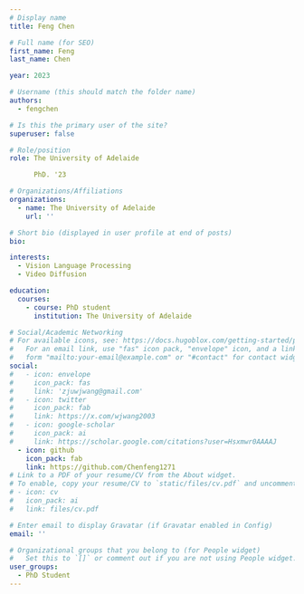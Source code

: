 ```yaml
---
# Display name
title: Feng Chen

# Full name (for SEO)
first_name: Feng
last_name: Chen

year: 2023

# Username (this should match the folder name)
authors:
  - fengchen

# Is this the primary user of the site?
superuser: false

# Role/position
role: The University of Adelaide

      PhD. '23

# Organizations/Affiliations
organizations:
  - name: The University of Adelaide
    url: ''

# Short bio (displayed in user profile at end of posts)
bio: 

interests:
  - Vision Language Processing
  - Video Diffusion

education:
  courses:
    - course: PhD student
      institution: The University of Adelaide

# Social/Academic Networking
# For available icons, see: https://docs.hugoblox.com/getting-started/page-builder/#icons
#   For an email link, use "fas" icon pack, "envelope" icon, and a link in the
#   form "mailto:your-email@example.com" or "#contact" for contact widget.
social:
#   - icon: envelope
#     icon_pack: fas
#     link: 'zjuwjwang@gmail.com'
#   - icon: twitter
#     icon_pack: fab
#     link: https://x.com/wjwang2003
#   - icon: google-scholar
#     icon_pack: ai
#     link: https://scholar.google.com/citations?user=Hsxmwr0AAAAJ
  - icon: github
    icon_pack: fab
    link: https://github.com/Chenfeng1271
# Link to a PDF of your resume/CV from the About widget.
# To enable, copy your resume/CV to `static/files/cv.pdf` and uncomment the lines below.
# - icon: cv
#   icon_pack: ai
#   link: files/cv.pdf

# Enter email to display Gravatar (if Gravatar enabled in Config)
email: ''

# Organizational groups that you belong to (for People widget)
#   Set this to `[]` or comment out if you are not using People widget.
user_groups:
  - PhD Student
---
```

